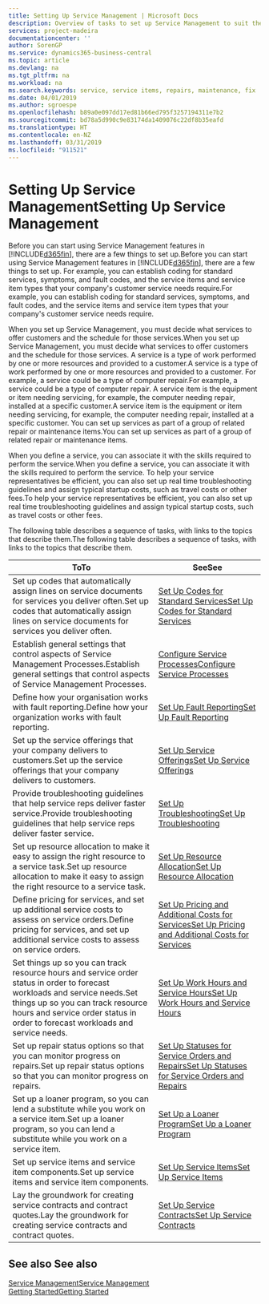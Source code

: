 ```yaml
---
title: Setting Up Service Management | Microsoft Docs
description: Overview of tasks to set up Service Management to suit the way that your organisations manages its services.
services: project-madeira
documentationcenter: ''
author: SorenGP
ms.service: dynamics365-business-central
ms.topic: article
ms.devlang: na
ms.tgt_pltfrm: na
ms.workload: na
ms.search.keywords: service, service items, repairs, maintenance, fix
ms.date: 04/01/2019
ms.author: sgroespe
ms.openlocfilehash: b89a0e097dd17ed81b66ed795f3257194311e7b2
ms.sourcegitcommit: bd78a5d990c9e83174da1409076c22df8b35eafd
ms.translationtype: HT
ms.contentlocale: en-NZ
ms.lasthandoff: 03/31/2019
ms.locfileid: "911521"
---
```

# <a name="setting-up-service-management"></a><span data-ttu-id="0defb-103">Setting Up Service Management</span><span class="sxs-lookup"><span data-stu-id="0defb-103">Setting Up Service Management</span></span>
<span data-ttu-id="0defb-104">Before you can start using Service Management features in [!INCLUDE[d365fin](includes/d365fin_md.md)], there are a few things to set up.</span><span class="sxs-lookup"><span data-stu-id="0defb-104">Before you can start using Service Management features in [!INCLUDE[d365fin](includes/d365fin_md.md)], there are a few things to set up.</span></span> <span data-ttu-id="0defb-105">For example, you can establish coding for standard services, symptoms, and fault codes, and the service items and service item types that your company's customer service needs require.</span><span class="sxs-lookup"><span data-stu-id="0defb-105">For example, you can establish coding for standard services, symptoms, and fault codes, and the service items and service item types that your company's customer service needs require.</span></span>  

<span data-ttu-id="0defb-106">When you set up Service Management, you must decide what services to offer customers and the schedule for those services.</span><span class="sxs-lookup"><span data-stu-id="0defb-106">When you set up Service Management, you must decide what services to offer customers and the schedule for those services.</span></span> <span data-ttu-id="0defb-107">A service is a type of work performed by one or more resources and provided to a customer.</span><span class="sxs-lookup"><span data-stu-id="0defb-107">A service is a type of work performed by one or more resources and provided to a customer.</span></span> <span data-ttu-id="0defb-108">For example, a service could be a type of computer repair.</span><span class="sxs-lookup"><span data-stu-id="0defb-108">For example, a service could be a type of computer repair.</span></span> <span data-ttu-id="0defb-109">A service item is the equipment or item needing servicing, for example, the computer needing repair, installed at a specific customer.</span><span class="sxs-lookup"><span data-stu-id="0defb-109">A service item is the equipment or item needing servicing, for example, the computer needing repair, installed at a specific customer.</span></span> <span data-ttu-id="0defb-110">You can set up services as part of a group of related repair or maintenance items.</span><span class="sxs-lookup"><span data-stu-id="0defb-110">You can set up services as part of a group of related repair or maintenance items.</span></span>  
  
<span data-ttu-id="0defb-111">When you define a service, you can associate it with the skills required to perform the service.</span><span class="sxs-lookup"><span data-stu-id="0defb-111">When you define a service, you can associate it with the skills required to perform the service.</span></span> <span data-ttu-id="0defb-112">To help your service representatives be efficient, you can also set up real time troubleshooting guidelines and assign typical startup costs, such as travel costs or other fees.</span><span class="sxs-lookup"><span data-stu-id="0defb-112">To help your service representatives be efficient, you can also set up real time troubleshooting guidelines and assign typical startup costs, such as travel costs or other fees.</span></span>  

<span data-ttu-id="0defb-113">The following table describes a sequence of tasks, with links to the topics that describe them.</span><span class="sxs-lookup"><span data-stu-id="0defb-113">The following table describes a sequence of tasks, with links to the topics that describe them.</span></span>  
  
| <span data-ttu-id="0defb-114">To</span><span class="sxs-lookup"><span data-stu-id="0defb-114">To</span></span> | <span data-ttu-id="0defb-115">See</span><span class="sxs-lookup"><span data-stu-id="0defb-115">See</span></span> |
| --- | --- |
| <span data-ttu-id="0defb-116">Set up codes that automatically assign lines on service documents for services you deliver often.</span><span class="sxs-lookup"><span data-stu-id="0defb-116">Set up codes that automatically assign lines on service documents for services you deliver often.</span></span> |[<span data-ttu-id="0defb-117">Set Up Codes for Standard Services</span><span class="sxs-lookup"><span data-stu-id="0defb-117">Set Up Codes for Standard Services</span></span>](service-how-setup-service-coding.md)|
| <span data-ttu-id="0defb-118">Establish general settings that control aspects of Service Management Processes.</span><span class="sxs-lookup"><span data-stu-id="0defb-118">Establish general settings that control aspects of Service Management Processes.</span></span>|[<span data-ttu-id="0defb-119">Configure Service Processes</span><span class="sxs-lookup"><span data-stu-id="0defb-119">Configure Service Processes</span></span>](service-setup-service-processes.md)|
| <span data-ttu-id="0defb-120">Define how your organisation works with fault reporting.</span><span class="sxs-lookup"><span data-stu-id="0defb-120">Define how your organization works with fault reporting.</span></span> |[<span data-ttu-id="0defb-121">Set Up Fault Reporting</span><span class="sxs-lookup"><span data-stu-id="0defb-121">Set Up Fault Reporting</span></span>](service-how-setup-fault-reporting.md) |
| <span data-ttu-id="0defb-122">Set up the service offerings that your company delivers to customers.</span><span class="sxs-lookup"><span data-stu-id="0defb-122">Set up the service offerings that your company delivers to customers.</span></span>|[<span data-ttu-id="0defb-123">Set Up Service Offerings</span><span class="sxs-lookup"><span data-stu-id="0defb-123">Set Up Service Offerings</span></span>](service-how-setup-service-offerings.md)|
| <span data-ttu-id="0defb-124">Provide troubleshooting guidelines that help service reps deliver faster service.</span><span class="sxs-lookup"><span data-stu-id="0defb-124">Provide troubleshooting guidelines that help service reps deliver faster service.</span></span> |[<span data-ttu-id="0defb-125">Set Up Troubleshooting</span><span class="sxs-lookup"><span data-stu-id="0defb-125">Set Up Troubleshooting</span></span>](service-how-setup-troubleshooting.md) |
| <span data-ttu-id="0defb-126">Set up resource allocation to make it easy to assign the right resource to a service task.</span><span class="sxs-lookup"><span data-stu-id="0defb-126">Set up resource allocation to make it easy to assign the right resource to a service task.</span></span> |[<span data-ttu-id="0defb-127">Set Up Resource Allocation</span><span class="sxs-lookup"><span data-stu-id="0defb-127">Set Up Resource Allocation</span></span>](service-how-setup-resource-allocation.md) |
| <span data-ttu-id="0defb-128">Define pricing for services, and set up additional service costs to assess on service orders.</span><span class="sxs-lookup"><span data-stu-id="0defb-128">Define pricing for services, and set up additional service costs to assess on service orders.</span></span> |[<span data-ttu-id="0defb-129">Set Up Pricing and Additional Costs for Services</span><span class="sxs-lookup"><span data-stu-id="0defb-129">Set Up Pricing and Additional Costs for Services</span></span>](service-how-setup-service-costs-pricing.md)|
| <span data-ttu-id="0defb-130">Set things up so you can track resource hours and service order status in order to forecast workloads and service needs.</span><span class="sxs-lookup"><span data-stu-id="0defb-130">Set things up so you can track resource hours and service order status in order to forecast workloads and service needs.</span></span>|[<span data-ttu-id="0defb-131">Set Up Work Hours and Service Hours</span><span class="sxs-lookup"><span data-stu-id="0defb-131">Set Up Work Hours and Service Hours</span></span>](service-how-setup-work-service-hours.md)|
| <span data-ttu-id="0defb-132">Set up repair status options so that you can monitor progress on repairs.</span><span class="sxs-lookup"><span data-stu-id="0defb-132">Set up repair status options so that you can monitor progress on repairs.</span></span> | [<span data-ttu-id="0defb-133">Set Up Statuses for Service Orders and Repairs</span><span class="sxs-lookup"><span data-stu-id="0defb-133">Set Up Statuses for Service Orders and Repairs</span></span>](service-order-repair-status.md)|
| <span data-ttu-id="0defb-134">Set up a loaner program, so you can lend a substitute while you work on a service item.</span><span class="sxs-lookup"><span data-stu-id="0defb-134">Set up a loaner program, so you can lend a substitute while you work on a service item.</span></span> |[<span data-ttu-id="0defb-135">Set Up a Loaner Program</span><span class="sxs-lookup"><span data-stu-id="0defb-135">Set Up a Loaner Program</span></span>](service-how-setup-loaner-program.md) |
| <span data-ttu-id="0defb-136">Set up service items and service item components.</span><span class="sxs-lookup"><span data-stu-id="0defb-136">Set up service items and service item components.</span></span> |[<span data-ttu-id="0defb-137">Set Up Service Items</span><span class="sxs-lookup"><span data-stu-id="0defb-137">Set Up Service Items</span></span>](service-how-setup-service-items.md) |
| <span data-ttu-id="0defb-138">Lay the groundwork for creating service contracts and contract quotes.</span><span class="sxs-lookup"><span data-stu-id="0defb-138">Lay the groundwork for creating service contracts and contract quotes.</span></span> |[<span data-ttu-id="0defb-139">Set Up Service Contracts</span><span class="sxs-lookup"><span data-stu-id="0defb-139">Set Up Service Contracts</span></span>](service-how-setup-service-contracts.md) |

## <a name="see-also"></a><span data-ttu-id="0defb-140">See also </span><span class="sxs-lookup"><span data-stu-id="0defb-140">See also</span></span>
[<span data-ttu-id="0defb-141">Service Management</span><span class="sxs-lookup"><span data-stu-id="0defb-141">Service Management</span></span>](service-service.md)  
[<span data-ttu-id="0defb-142">Getting Started</span><span class="sxs-lookup"><span data-stu-id="0defb-142">Getting Started</span></span>](product-get-started.md)  
